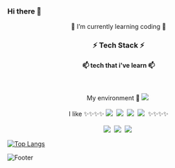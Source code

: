 ### Hi there 👋
<p align="center">
🌱 I’m currently learning coding 🌱
</p>
<h3 align="center"> ⚡ Tech Stack ⚡<br>
  <h4 align="center"> 📫 tech that i've learn 📫</h4><br>
 
<p align="center">
    My environment 👯
    <img src="https://img.shields.io/badge/Jupyter-F37626?style=flat-square&logo=Jupyter&logoColor=white"/></a>&nbsp 
    <br><br>
    I like ✨✨✨✨    
    <img src="https://img.shields.io/badge/Python-3776AB?style=flat-square&logo=Python&logoColor=white"/></a>&nbsp 
    <img src="https://img.shields.io/badge/TensorFlow-FF6F00?style=flat-square&logo=TensorFlow&logoColor=white"/></a>&nbsp 
    <img src="https://img.shields.io/badge/pandas-150458?style=flat-square&logo=pandas&logoColor=white"/></a>&nbsp 
    <img src="https://img.shields.io/badge/Jordan-000000?style=flat-square&logo=Jordan&logoColor=white"/></a>&nbsp 
    ✨✨✨✨<br><br>
    <img src="https://img.shields.io/badge/C-ABB9CC?style=flat-square&logo=C&logoColor=white"/></a>&nbsp
    <img src="https://img.shields.io/badge/Java-007396?style=flat-square&logo=Java&logoColor=white"/></a>&nbsp
    <img src="https://img.shields.io/badge/C++-00599C?style=flat-square&logo=C%2B%2B&logoColor=white"/></a>&nbsp 
</p>


[![Top Langs](https://github-readme-stats.vercel.app/api/top-langs/?username=GwakJiho)](https://github.com/GwakJiho/github-readme-stats)
  

<!--
**saidsame/saidsame** is a ✨ _special_ ✨ repository because its `README.md` (this file) appears on your GitHub profile.

Here are some ideas to get you started:

- 🔭 I’m currently working on ...
- 
- 👯 I’m looking to collaborate on ...
- 🤔 I’m looking for help with ...
- 💬 Ask me about ...
- 📫 How to reach me: ...
- 😄 Pronouns: ...
- ⚡ Fun fact: ...
-->



 

![Footer](https://capsule-render.vercel.app/api?type=waving&color=blue&height=200&section=footer)

